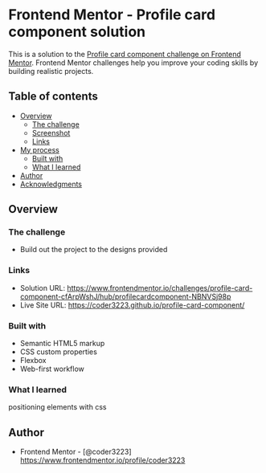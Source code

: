 # Frontend Mentor - Profile card component solution

This is a solution to the [Profile card component challenge on Frontend Mentor](https://www.frontendmentor.io/challenges/profile-card-component-cfArpWshJ). Frontend Mentor challenges help you improve your coding skills by building realistic projects. 

## Table of contents

- [Overview](#overview)
  - [The challenge](#the-challenge)
  - [Screenshot](#screenshot)
  - [Links](#links)
- [My process](#my-process)
  - [Built with](#built-with)
  - [What I learned](#what-i-learned)
- [Author](#author)
- [Acknowledgments](#acknowledgments)


## Overview

### The challenge

- Build out the project to the designs provided

### Links

- Solution URL: https://www.frontendmentor.io/challenges/profile-card-component-cfArpWshJ/hub/profilecardcomponent-NBNVSj98p
- Live Site URL: https://coder3223.github.io/profile-card-component/

### Built with

- Semantic HTML5 markup
- CSS custom properties
- Flexbox
- Web-first workflow

### What I learned

positioning elements with css

## Author

- Frontend Mentor - [@coder3223] https://www.frontendmentor.io/profile/coder3223

